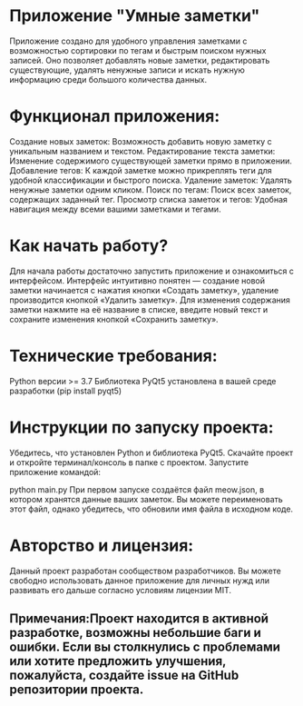 # Приложение "Умные заметки"
Приложение создано для удобного управления заметками с возможностью сортировки по тегам и быстрым поиском нужных записей. Оно позволяет добавлять новые заметки, редактировать существующие, удалять ненужные записи и искать нужную информацию среди большого количества данных.

# Функционал приложения:
Создание новых заметок: Возможность добавить новую заметку с уникальным названием и текстом.
Редактирование текста заметки: Изменение содержимого существующей заметки прямо в приложении.
Добавление тегов: К каждой заметке можно прикреплять теги для удобной классификации и быстрого поиска.
Удаление заметок: Удалять ненужные заметки одним кликом.
Поиск по тегам: Поиск всех заметок, содержащих заданный тег.
Просмотр списка заметок и тегов: Удобная навигация между всеми вашими заметками и тегами.

# Как начать работу?
Для начала работы достаточно запустить приложение и ознакомиться с интерфейсом. Интерфейс интуитивно понятен — создание новой заметки начинается с нажатия кнопки «Создать заметку», удаление производится кнопкой «Удалить заметку». Для изменения содержания заметки нажмите на её название в списке, введите новый текст и сохраните изменения кнопкой «Сохранить заметку».

# Технические требования:
Python версии >= 3.7
Библиотека PyQt5 установлена в вашей среде разработки (pip install pyqt5)

# Инструкции по запуску проекта:
Убедитесь, что установлен Python и библиотека PyQt5.
Скачайте проект и откройте терминал/консоль в папке с проектом.
Запустите приложение командой:

python main.py
При первом запуске создаётся файл meow.json, в котором хранятся данные ваших заметок. Вы можете переименовать этот файл, однако убедитесь, что обновили имя файла в исходном коде.

# Авторство и лицензия:
Данный проект разработан сообществом разработчиков. Вы можете свободно использовать данное приложение для личных нужд или развивать его дальше согласно условиям лицензии MIT.

## Примечания:Проект находится в активной разработке, возможны небольшие баги и ошибки. Если вы столкнулись с проблемами или хотите предложить улучшения, пожалуйста, создайте issue на GitHub репозитории проекта.
